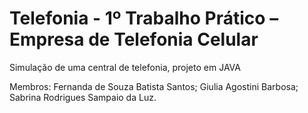 # Telefonia - 1º Trabalho Prático – Empresa de Telefonia Celular
Simulação de uma central de telefonia, projeto em JAVA 

Membros:
Fernanda de Souza Batista Santos;
Giulia Agostini Barbosa; 
Sabrina Rodrigues Sampaio da Luz.
